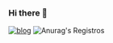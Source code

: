 ### Hi there 👋

[![blog](https://img.shields.io/badge/Discord-7289DA?style=for-the-badge&logo=discord&logoColor=white)](https://discord.gg/5ZgMEpGhse)
![Anurag's Registros](https://github-readme-stats.vercel.app/api?username=1ELShiroe&show_icons=true&theme=radical)



